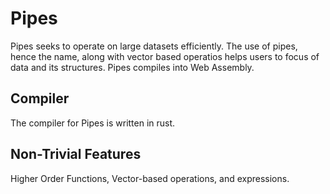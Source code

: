 # Pipes

Pipes seeks to operate on large datasets efficiently. The use of pipes, hence the name, along with vector based operatios helps users to focus of data and its structures. Pipes compiles into Web Assembly. 

## Compiler 

The compiler for Pipes is written in rust. 

## Non-Trivial Features 

Higher Order Functions, Vector-based operations, and  expressions. 


